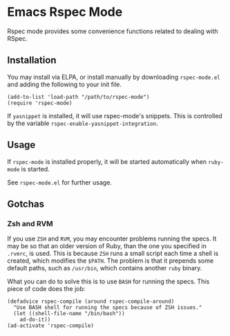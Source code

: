 # Emacs Rspec Mode
Rspec mode provides some convenience functions related to dealing with RSpec.

## Installation
You may install via ELPA, or install manually by downloading
`rspec-mode.el` and adding the following to your init file.

    (add-to-list 'load-path "/path/to/rspec-mode")
    (require 'rspec-mode)

If `yasnippet` is installed, it will use rspec-mode's snippets. This is
controlled by the variable `rspec-enable-yasnippet-integration`.

## Usage
If `rspec-mode` is installed properly, it will be started
automatically when `ruby-mode` is started.

See `rspec-mode.el` for further usage.

## Gotchas

### Zsh and RVM
If you use `ZSH` and `RVM`, you may encounter problems running the
specs. It may be so that an older version of Ruby, than the one you
specified in `.rvmrc`, is used. This is because `ZSH` runs a small
script each time a shell is created, which modifies the `$PATH`. The
problem is that it prepends some default paths, such as `/usr/bin`,
which contains another `ruby` binary.

What you can do to solve this is to use `BASH` for running the
specs. This piece of code does the job:

    (defadvice rspec-compile (around rspec-compile-around)
      "Use BASH shell for running the specs because of ZSH issues."
      (let ((shell-file-name "/bin/bash"))
        ad-do-it))
    (ad-activate 'rspec-compile)
